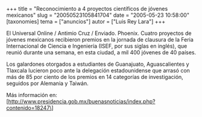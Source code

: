 +++
title = "Reconocimiento a 4 proyectos científicos de jóvenes mexicanos"
slug = "20050523105841704"
date = "2005-05-23 10:58:00"
[taxonomies]
tema = ["anuncios"]
autor = ["Luis Rey Lara"]
+++

El Universal Online / Antimio Cruz / Enviado. Phoenix. Cuatro proyectos
de jóvenes mexicanos recibieron premios en la jornada de clausura de la
Feria Internacional de Ciencia e Ingeniería (ISEF, por sus siglas en
inglés), que reunió durante una semana, en esta ciudad, a mil 400
jóvenes de 40 países.

Los galardones otorgados a estudiantes de Guanajuato, Aguascalientes y
Tlaxcala lucieron poco ante la delegación estadounidense que arrasó con
más de 85 por ciento de los premios en 14 categorías de investigación,
seguidos por Alemania y Taiwán.

Más información en:
\[http://www.presidencia.gob.mx/buenasnoticias/index.php?contenido=18247\]

